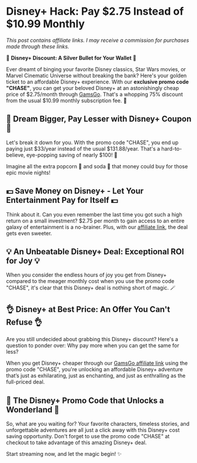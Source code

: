 # Disney+ Hack: Pay $2.75 Instead of $10.99 Monthly 

*This post contains affiliate links. I may receive a commission for purchases made through these links.*

🚀 **Disney+ Discount: A Silver Bullet for Your Wallet** 🚀

Ever dreamt of binging your favorite Disney classics, Star Wars movies, or Marvel Cinematic Universe without breaking the bank? Here's your golden ticket to an affordable Disney+ experience. With our **exclusive promo code "CHASE"**, you can get your beloved Disney+ at an astonishingly cheap price of $2.75/month through [GamsGo](https://www.gamsgo.com/partner/ykeX7B). That's a whopping 75% discount from the usual $10.99 monthly subscription fee. 🎉

## 🎈 Dream Bigger, Pay Lesser with Disney+ Coupon 🎈

Let's break it down for you. With the promo code "CHASE", you end up paying just $33/year instead of the usual $131.88/year. That's a hard-to-believe, eye-popping saving of nearly $100! 🎁 

Imagine all the extra popcorn 🍿 and soda 🥤 that money could buy for those epic movie nights!

## 💵 Save Money on Disney+ - Let Your Entertainment Pay for Itself 💵

Think about it. Can you even remember the last time you got such a high return on a small investment? $2.75 per month to gain access to an entire galaxy of entertainment is a no-brainer. Plus, with our [affiliate link](https://www.gamsgo.com/partner/ykeX7B), the deal gets even sweeter. 

## 💡 An Unbeatable Disney+ Deal: Exceptional ROI for Joy 💡

When you consider the endless hours of joy you get from Disney+ compared to the meager monthly cost when you use the promo code "CHASE", it's clear that this Disney+ deal is nothing short of magic. 🪄

## 👌 Disney+ at Best Price: An Offer You Can't Refuse 👌

Are you still undecided about grabbing this Disney+ discount? Here's a question to ponder over: Why pay more when you can get the same for less? 

When you get Disney+ cheaper through our [GamsGo affiliate link](https://www.gamsgo.com/partner/ykeX7B) using the promo code "CHASE", you're unlocking an affordable Disney+ adventure that’s just as exhilarating, just as enchanting, and just as enthralling as the full-priced deal. 

## 🤩 The Disney+ Promo Code that Unlocks a Wonderland 🤩

So, what are you waiting for? Your favorite characters, timeless stories, and unforgettable adventures are all just a click away with this Disney+ cost saving opportunity. Don't forget to use the promo code "CHASE" at checkout to take advantage of this amazing Disney+ deal. 

Start streaming now, and let the magic begin! ✨
